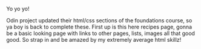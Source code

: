 Yo yo yo!

Odin project updated their html/css sections of the foundations course, so ya boy is back to complete these. First up is this here recipes page, gonna be a basic looking page with links to other pages, lists, images all that good good. So strap in and be amazed by my extremely average html skillz!

